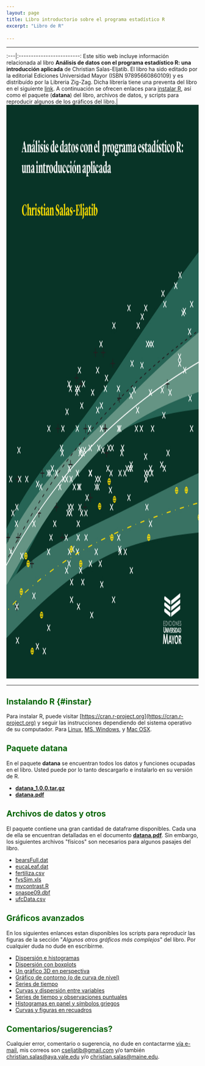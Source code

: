 ```yaml
---
layout: page
title: Libro introductorio sobre el programa estadístico R
excerpt: "Libro de R"

---
```


<style>H1{color:DarkRed;}</style>
<style>H2{color:DarkGreen;}</style>

--------

:---|:-------------------------:
Este sitio web incluye información relacionada al libro **Análisis de datos con el programa estadístico R: una introducción aplicada** de Christian Salas-Eljatib. El libro ha sido editado por la editorial Ediciones Universidad Mayor (ISBN 97895660860109) y es distribuído por la Libreria Zig-Zag. Dicha librería tiene una preventa del libro en el siguiente [link](https://tienda.zigzag.cl/9789566086109-analisis-de-datos-con-el-programa-estadistico-r.html). 
A continuación se ofrecen enlaces para [instalar R](#instar), así como el paquete (**datana**) del libro, archivos de datos, y scripts para reproducir algunos de los gráficos del libro.|  <img src="/rlibro/portadaLibro.jpg" width="4300" height="1500">


--------



## Instalando R {#instar}
Para instalar R, puede visitar [https://cran.r-project.org](https://cran.r-project.org) y seguir las instrucciones dependiendo del sistema operativo de su computador. Para [Linux](https://cran.r-project.org/bin/linux/), [MS. Windows](https://cran.r-project.org/bin/windows/), y [Mac OSX](https://cran.r-project.org/bin/macosx/).

## Paquete datana
En el paquete **datana** se encuentran todos los datos y funciones ocupadas en el libro. Usted puede por lo tanto descargarlo e instalarlo en su versión de R.


+ [**datana_1.0.0.tar.gz**](/rlibro/datana_1.0.0.tar.gz)
+ [**datana.pdf**](/rlibro/datana.pdf)


## Archivos de datos y otros
El paquete contiene una gran cantidad de dataframe disponibles. Cada una de ella se encuentran detalladas en el documento [**datana.pdf**](/rlibro/datana.pdf). Sin embargo, los siguientes archivos "físicos" son necesarios para algunos pasajes del libro.

+ [bearsFull.dat](/rlibro/bearsFull.dat)
+ [eucaLeaf.dat](/rlibro/eucaLeaf.dat)
+ [fertiliza.csv](/rlibro/fertiliza.csv)
+ [fvsSim.xls](/rlibro/fvsSim.xls)
+ [mycontrast.R](/rlibro/mycontrast.R)
+ [snaspe09.dbf](/rlibro/snaspe09.dbf)
+ [ufcData.csv](/rlibro/ufcData.csv)

## Gráficos avanzados
En los siguientes enlances estan disponibles los scripts para reproducir las figuras de la sección "*Algunos otros gráficos más complejos*" del libro. Por cualquier duda no dude en escribirme.

+ [Dispersión e histogramas](/rlibro/xyHist.html)
+ [Dispersión con boxplots](/rlibro/xyBoxplot.html)
+ [Un gráfico 3D en perspectiva](/rlibro/perspectiva3D.html)
+ [Gráfico de contorno (o de curva de nivel)](/rlibro/contorno.html)
+ [Series de tiempo](/rlibro/timeSerPlot.html)
+ [Curvas y dispersión entre variables](/rlibro/curvasDispe.html)
+ [Series de tiempo y observaciones puntuales](/rlibro/pspTempo.html)
+ [Histogramas en panel y símbolos griegos](/rlibro/allHistoGreek.html)
+ [Curvas y figuras en recuadros](/rlibro/innerPanelPlots.html)


## Comentarios/sugerencias?
Cualquier error, comentario o sugerencia, no dude en contactarme [vía e-mail](mailto:cseljatib@gmail.com), mis correos son cseljatib@gmail.com y/o también christian.salas@aya.yale.edu y/o christian.salas@maine.edu. 

<!-- ### Footer
+ [Usando un modelo de ahusamiento](/biolibro/ahusamientoTrozado.html)
* **[Miscellaneous](./misce.md)** 
<style>H2{color:DarkOrange;}</style>
<style>p{color:Black;}</style>
<img src="/images/portadaLibro.png" width="800" height="700">
salas20 /myPubs/2020hgrate_ecoModelling.pdf (https://doi.org/10.1016/j.ecolmodel.2020.109198)
ponce 17 `doi:10.3390/f8090329`
sensors cifuentes 2018 `doi:10.3390/s18103357`.
salas10 http://rchn.biologiachile.cl/pdfs/2010/3/Soto_et_al_2010.pdf
salas06 /myPubs/2006xylofagos_RebolledoSalas_Bosque.pdf
Last updated: August 2020 -->
